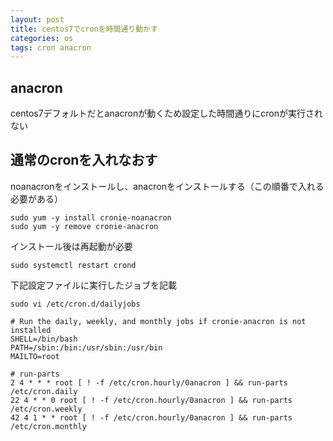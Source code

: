 ```yaml
---
layout: post
title: centos7でcronを時間通り動かす
categories: os
tags: cron anacron
---
```


## anacron

centos7デフォルトだとanacronが動くため設定した時間通りにcronが実行されない

## 通常のcronを入れなおす

noanacronをインストールし、anacronをインストールする（この順番で入れる必要がある）

```
sudo yum -y install cronie-noanacron
sudo yum -y remove cronie-anacron
```

インストール後は再起動が必要

```
sudo systemctl restart crond
```

下記設定ファイルに実行したジョブを記載

```
sudo vi /etc/cron.d/dailyjobs

# Run the daily, weekly, and monthly jobs if cronie-anacron is not installed
SHELL=/bin/bash
PATH=/sbin:/bin:/usr/sbin:/usr/bin
MAILTO=root

# run-parts
2 4 * * * root [ ! -f /etc/cron.hourly/0anacron ] && run-parts /etc/cron.daily
22 4 * * 0 root [ ! -f /etc/cron.hourly/0anacron ] && run-parts /etc/cron.weekly
42 4 1 * * root [ ! -f /etc/cron.hourly/0anacron ] && run-parts /etc/cron.monthly
```








